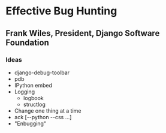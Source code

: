 # Effective Bug Hunting
## Frank Wiles, President, Django Software Foundation

### Ideas

* django-debug-toolbar
* pdb
* IPython embed
* Logging
    * logbook
    * structlog
* Change one thing at a time
* ack [--python --css ...]
* "Enbugging"
